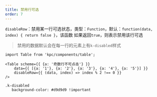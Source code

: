 ```yaml
---
title: 禁用行可选
order: 7
---
```


`disableRow`：禁用某一行可选状态，类型：`Function`，默认：`function(data, index) { return false }`，该函数
如果返回`true`，则表示禁用该行可选

> 禁用的数据默认会在每一行的元素上有`k-disabled`样式

```vdt
import Table from 'kpc/components/table';

<Table scheme={{ {a: '奇数行不可点击'} }}
    data={{ [{a: '1'}, {a: '2'}, {a: '3'}, {a: '4'}, {a: '5'}] }}
    disableRow={{ (data, index) => index % 2 !== 0 }}
/>
```

```styl
.k-disabled
   background-color: #d9d9d9 !important
```







